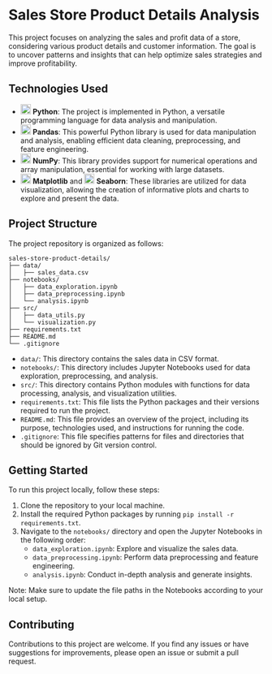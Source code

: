 # Sales Store Product Details Analysis

This project focuses on analyzing the sales and profit data of a store, considering various product details and customer information. The goal is to uncover patterns and insights that can help optimize sales strategies and improve profitability.

## Technologies Used

- <img src="https://upload.wikimedia.org/wikipedia/commons/c/c3/Python-logo-notext.svg" width="20" height="20"> **Python**: The project is implemented in Python, a versatile programming language for data analysis and manipulation.
- <img src="https://upload.wikimedia.org/wikipedia/commons/e/ed/Pandas_logo.svg" width="20" height="20"> **Pandas**: This powerful Python library is used for data manipulation and analysis, enabling efficient data cleaning, preprocessing, and feature engineering.
- <img src="https://upload.wikimedia.org/wikipedia/commons/3/31/NumPy_logo_2020.svg" width="20" height="20"> **NumPy**: This library provides support for numerical operations and array manipulation, essential for working with large datasets.
- <img src="https://upload.wikimedia.org/wikipedia/commons/0/01/Created_with_Matplotlib-logo.svg" width="20" height="20"> **Matplotlib** and <img src="https://seaborn.pydata.org/_static/logo.svg" width="20" height="20"> **Seaborn**: These libraries are utilized for data visualization, allowing the creation of informative plots and charts to explore and present the data.

## Project Structure

The project repository is organized as follows:

```
sales-store-product-details/
├── data/
│   ├── sales_data.csv
├── notebooks/
│   ├── data_exploration.ipynb
│   ├── data_preprocessing.ipynb
│   └── analysis.ipynb
├── src/
│   ├── data_utils.py
│   └── visualization.py
├── requirements.txt
├── README.md
└── .gitignore
```

- `data/`: This directory contains the sales data in CSV format.
- `notebooks/`: This directory includes Jupyter Notebooks used for data exploration, preprocessing, and analysis.
- `src/`: This directory contains Python modules with functions for data processing, analysis, and visualization utilities.
- `requirements.txt`: This file lists the Python packages and their versions required to run the project.
- `README.md`: This file provides an overview of the project, including its purpose, technologies used, and instructions for running the code.
- `.gitignore`: This file specifies patterns for files and directories that should be ignored by Git version control.

## Getting Started

To run this project locally, follow these steps:

1. Clone the repository to your local machine.
2. Install the required Python packages by running `pip install -r requirements.txt`.
3. Navigate to the `notebooks/` directory and open the Jupyter Notebooks in the following order:
   - `data_exploration.ipynb`: Explore and visualize the sales data.
   - `data_preprocessing.ipynb`: Perform data preprocessing and feature engineering.
   - `analysis.ipynb`: Conduct in-depth analysis and generate insights.

Note: Make sure to update the file paths in the Notebooks according to your local setup.

## Contributing

Contributions to this project are welcome. If you find any issues or have suggestions for improvements, please open an issue or submit a pull request.
